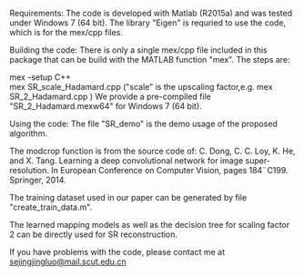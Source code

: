 Requirements:
The code is developed with Matlab (R2015a) and was tested under Windows 7 (64 bit). The library "Eigen" is requried to use the code, which is for the mex/cpp files.

Building the code:
There is only a single mex/cpp file included in this package that can be build with the MATLAB function "mex". The steps are:

mex -setup C++                                                                 
mex SR_scale_Hadamard.cpp ("scale" is the upscaling factor,e.g. mex SR_2_Hadamard.cpp )
We provide a pre-compiled file "SR_2_Hadamard.mexw64" for Windows 7 (64 bit).

Using the code:
The file "SR_demo" is the demo usage of the proposed algorithm.

The modcrop function is from the source code of: C. Dong, C. C. Loy, K. He, and X. Tang. Learning a deep convolutional network for image super-resolution. In European Conference on Computer Vision, pages 184¨C199. Springer, 2014.

The training dataset used in our paper can be generated by file "create_train_data.m".

The learned mapping models as well as the decision tree for scaling factor 2 can be directly used for SR reconstruction.

If you have problems with the code, please contact me at sejingjingluo@mail.scut.edu.cn
